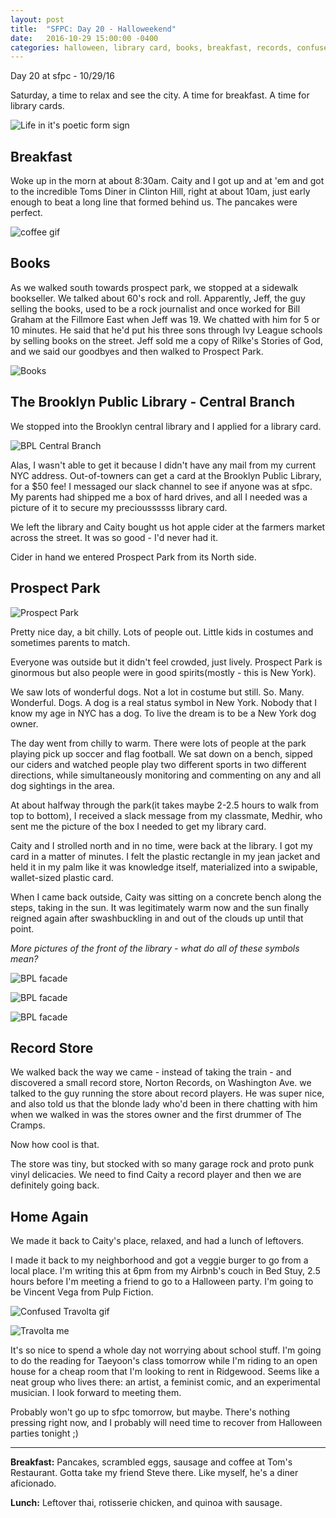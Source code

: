 ```yaml
---
layout: post
title:  "SFPC: Day 20 - Halloweekend"
date:   2016-10-29 15:00:00 -0400
categories: halloween, library card, books, breakfast, records, confused travolta
---
```


Day 20 at sfpc - 10/29/16

Saturday, a time to relax and see the city. A time for breakfast. A time for library cards.

![Life in it's poetic form sign](/images/IMG_5132.jpg)

<h2>Breakfast</h2>

Woke up in the morn at about 8:30am.  Caity and I got up and at 'em and got to the incredible Toms Diner in Clinton Hill, right at about 10am, just early enough to beat a long line that formed behind us. The pancakes were perfect.

![coffee gif](/images/IMG_5134_coffee.jpg)

<h2>Books</h2>

As we walked south towards prospect park, we stopped at a sidewalk bookseller. We talked about 60's rock and roll. Apparently, Jeff, the guy selling the books, used to be a rock journalist and once worked for Bill Graham at the Fillmore East when Jeff was 19. We chatted with him for 5 or 10 minutes. He said that he'd put his three sons through Ivy League schools by selling books on the street. Jeff sold me a copy of Rilke's Stories of God, and we said our goodbyes and then walked to Prospect Park.

![Books](/images/IMG_5135.jpg)

<h2>The Brooklyn Public Library - Central Branch</h2>

We stopped into the Brooklyn central library and I applied for a library card.

![BPL Central Branch](/images/IMG_5136.jpg)

Alas, I wasn't able to get it because I didn't have any mail from my current NYC address. Out-of-towners can get a card at the Brooklyn Public Library, for a $50 fee! I messaged our slack channel to see if anyone was at sfpc. My parents had shipped me a box of hard drives, and all I needed was a picture of it to secure my precioussssss library card.

We left the library and Caity bought us hot apple cider at the farmers market across the street. It was so good - I'd never had it.

Cider in hand we entered Prospect Park from its North side.

<h2>Prospect Park</h2>

![Prospect Park](/images/IMG_5161.jpg)

Pretty nice day, a bit chilly. Lots of people out. Little kids in costumes and sometimes parents to match.

Everyone was outside but it didn't feel crowded, just lively. Prospect Park is ginormous but also people were in good spirits(mostly - this is New York).

We saw lots of wonderful dogs. Not a lot in costume but still. So. Many. Wonderful. Dogs. A dog is a real status symbol in New York. Nobody that I know my age in NYC has a dog. To live the dream is to be a New York dog owner.

The day went from chilly to warm. There were lots of people at the park playing pick up soccer and flag football. We sat down on a bench, sipped our ciders and watched people play two different sports in two different directions, while simultaneously monitoring and commenting on any and all dog sightings in the area.

At about halfway through the park(it takes maybe 2-2.5 hours to walk from top to bottom), I received a slack message from my classmate, Medhir, who sent me the picture of the box I needed to get my library card.

Caity and I strolled north and in no time, were back at the library. I got my card in a matter of minutes. I felt the plastic rectangle in my jean jacket and held it in my palm like it was knowledge itself, materialized into a swipable, wallet-sized plastic card.

When I came back outside, Caity was sitting on a concrete bench along the steps, taking in the sun. It was legitimately warm now and the sun finally reigned again after swashbuckling in and out of the clouds up until that point.

*More pictures of the front of the library - what do all of these symbols mean?*

![BPL facade](/images/IMG_5143.jpg)

![BPL facade](/images/IMG_5156.jpg)

![BPL facade](/images/IMG_5167.jpg)

<h2>Record Store</h2>

We walked back the way we came - instead of taking the train - and discovered a small record store, Norton Records, on Washington Ave. we talked to the guy running the store about record players. He was super nice, and also told us that the blonde lady who'd been in there chatting with him when we walked in was the stores owner and the first drummer of The Cramps.

Now how cool is that.

The store was tiny, but stocked with so many garage rock and proto punk vinyl delicacies. We need to find Caity a record player and then we are definitely going back.

<h2>Home Again</h2>

We made it back to Caity's place, relaxed, and had a lunch of leftovers.

I made it back to my neighborhood and got a veggie burger to go from a local place. I'm writing this at 6pm from my Airbnb's couch in Bed Stuy, 2.5 hours before I'm meeting a friend to go to a Halloween party. I'm going to be Vincent Vega from Pulp Fiction.

![Confused Travolta gif](/images/confusedTravolta.jpg)

![Travolta me](/images/IMG_5196.jpg)

It's so nice to spend a whole day not worrying about school stuff. I'm going to do the reading for Taeyoon's class tomorrow while I'm riding to an open house for a cheap room that I'm looking to rent in Ridgewood. Seems like a neat group who lives there: an artist, a feminist comic, and an experimental musician. I look forward to meeting them.

Probably won't go up to sfpc tomorrow, but maybe. There's nothing pressing right now, and I probably will need time to recover from Halloween parties tonight ;)

-----

**Breakfast:** Pancakes, scrambled eggs, sausage and coffee at Tom's Restaurant. Gotta take my friend Steve there. Like myself, he's a diner aficionado.

**Lunch:** Leftover thai, rotisserie chicken, and quinoa with sausage.
